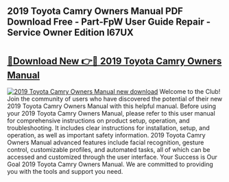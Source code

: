 ## 2019 Toyota Camry Owners Manual PDF Download Free - Part-FpW User Guide Repair - Service Owner Edition l67UX

# <h2><a href="http://bc3416.oget.top/?id=2019+Toyota+Camry+Owners+Manual">🔗Download New 👉🔴 2019 Toyota Camry Owners Manual</a></h2>

[![2019 Toyota Camry Owners Manual new download](https://i.imgur.com/5g1atiW.png)](http://bc3416.oget.top/?id=2019+Toyota+Camry+Owners+Manual)
Welcome to the Club! Join the community of users who have discovered the potential of their new 2019 Toyota Camry Owners Manual with this helpful manual. Before using your 2019 Toyota Camry Owners Manual, please refer to this user manual for comprehensive instructions on product setup, operation, and troubleshooting. It includes clear instructions for installation, setup, and operation, as well as important safety information. 2019 Toyota Camry Owners Manual advanced features include facial recognition, gesture control, customizable profiles, and automated tasks, all of which can be accessed and customized through the user interface. Your Success is Our Goal 2019 Toyota Camry Owners Manual. We are committed to providing you with the tools and support you need.
